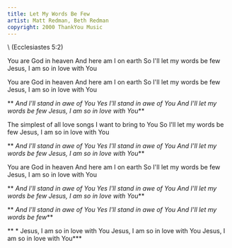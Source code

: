 ```yaml
---
title: Let My Words Be Few
artist: Matt Redman, Beth Redman
copyright: 2000 ThankYou Music
---
```

\    (Ecclesiastes 5:2)


You are God in heaven
And here am I on earth
So I'll let my words be few
Jesus, I am so in love with You

You are God in heaven
And here am I on earth
So I'll let my words be few
Jesus, I am so in love with You

 ** *And I'll stand in awe of You
  Yes I'll stand in awe of You
  And I'll let my words be few
  Jesus, I am so in love with You***

The simplest of all love songs
I want to bring to You
So I'll let my words be few
Jesus, I am so in love with You

 ** *And I'll stand in awe of You
  Yes I'll stand in awe of You
  And I'll let my words be few
  Jesus, I am so in love with You***

You are God in heaven
And here am I on earth
So I'll let my words be few
Jesus, I am so in love with You

 ** *And I'll stand in awe of You
  Yes I'll stand in awe of You
  And I'll let my words be few
  Jesus, I am so in love with You***

 ** *And I'll stand in awe of You
  Yes I'll stand in awe of You
  And I'll let my words be few***

 ** * Jesus, I am so in love with You
   Jesus, I am so in love with You
   Jesus, I am so in love with You***
